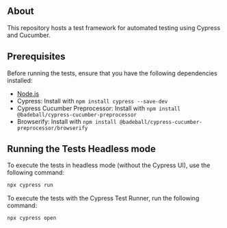 ## About

This repository hosts a test framework for automated testing using Cypress and Cucumber.

## Prerequisites

Before running the tests, ensure that you have the following dependencies installed:

- [Node.js](https://nodejs.org/)
- Cypress: Install with `npm install cypress --save-dev`
- Cypress Cucumber Preprocessor: Install with `npm install @badeball/cypress-cucumber-preprocessor`
- Browserify: Install with `npm install @badeball/cypress-cucumber-preprocessor/browserify`

## Running the Tests Headless mode

To execute the tests in headless mode (without the Cypress UI), use the following command:

```bash
npx cypress run
```

To execute the tests with the Cypress Test Runner, run the following command:

```bash
npx cypress open
```
